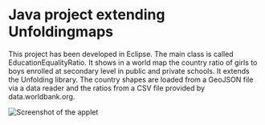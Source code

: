 # Java project extending Unfoldingmaps

This project has been developed in Eclipse. The main class is called EducationEqualityRatio. It shows in a world map the country ratio of girls to boys enrolled at secondary level in public and private schools. It extends the Unfolding library. The country shapes are loaded from a GeoJSON file via a data reader and the ratios from a CSV file provided by data.worldbank.org.  

![Screenshot of the applet](https://github.com/JNebreda/Java-project-extending-unfoldingmaps/screenshot.png)
